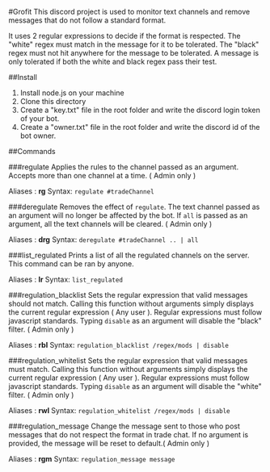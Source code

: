 

#Grofit
This discord project is used to monitor text channels and remove messages that do not follow a standard format.

It uses 2 regular expressions to decide if the format is respected. The "white" regex must match in the message for it to be tolerated. The "black" regex must not hit anywhere for the message to be tolerated. A message is only tolerated if both the white and black regex pass their test.

##Install
1. Install node.js on your machine
2. Clone this directory
3. Create a "key.txt" file in the root folder and write the discord login token of your bot.
4. Create a "owner.txt" file in the root folder and write the discord id of the bot owner.

##Commands

###regulate
Applies the rules to the channel passed as an argument.  Accepts more than one channel at a time. ( Admin only )

Aliases : **rg**
Syntax: `regulate #tradeChannel`

###deregulate
Removes the effect of `regulate`. The text channel passed as an argument will no longer be affected by the bot. If `all` is passed as an argument, all the text channels will be cleared. ( Admin only )

Aliases : **drg**
Syntax: `deregulate #tradeChannel .. | all`

###list_regulated
Prints a list of all the regulated channels on the server. This command can be ran by anyone.

Aliases : **lr**
Syntax: `list_regulated`

###regulation_blacklist
Sets the regular expression that valid messages should not match. Calling this function without arguments simply displays the current regular expression ( Any user ). Regular expressions must follow javascript standards. Typing `disable` as an argument will disable the "black" filter. ( Admin only )

Aliases : **rbl**
Syntax: `regulation_blacklist /regex/mods | disable`

###regulation_whitelist
Sets the regular expression that valid messages must match. Calling this function without arguments simply displays the current regular expression ( Any user ). Regular expressions must follow javascript standards. Typing `disable` as an argument will disable the "white" filter. ( Admin only )

Aliases : **rwl**
Syntax: `regulation_whitelist /regex/mods | disable`

###regulation_message
Change the message sent to those who post messages that do not respect the format in trade chat. If no argument is provided, the message will be reset to default.( Admin only )

Aliases : **rgm**
Syntax: `regulation_message message`

